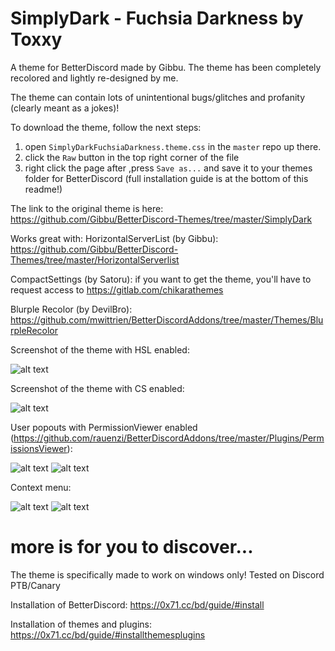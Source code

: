 # SimplyDark - Fuchsia Darkness by Toxxy
A theme for BetterDiscord made by Gibbu. The theme has been completely recolored and lightly re-designed by me.

The theme can contain lots of unintentional bugs/glitches and profanity (clearly meant as a jokes)!


To download the theme, follow the next steps:
1. open `SimplyDarkFuchsiaDarkness.theme.css` in the `master` repo up there.
2. click the `Raw` button in the top right corner of the file
3. right click the page after ,press `Save as...` and save it to your themes folder for BetterDiscord (full installation guide is at the bottom of this readme!)

The link to the original theme is here: https://github.com/Gibbu/BetterDiscord-Themes/tree/master/SimplyDark

Works great with:
HorizontalServerList (by Gibbu): https://github.com/Gibbu/BetterDiscord-Themes/tree/master/HorizontalServerlist

CompactSettings (by Satoru): if you want to get the theme, you'll have to request access to https://gitlab.com/chikarathemes

Blurple Recolor (by DevilBro): https://github.com/mwittrien/BetterDiscordAddons/tree/master/Themes/BlurpleRecolor




Screenshot of the theme with HSL enabled:

![alt text](https://i.imgur.com/U2l9gsh.png)

Screenshot of the theme with CS enabled:

![alt text](https://i.imgur.com/MbRRsur.png)

User popouts with PermissionViewer enabled (https://github.com/rauenzi/BetterDiscordAddons/tree/master/Plugins/PermissionsViewer):

![alt text](https://i.imgur.com/Ch90J5l.png) ![alt text](https://i.imgur.com/FKFoKxz.png)

Context menu:

![alt text](https://i.imgur.com/71GOili.png) ![alt text](https://i.imgur.com/vq4iMJ0.png)

# more is for you to discover...

The theme is specifically made to work on windows only! Tested on Discord PTB/Canary

Installation of BetterDiscord:
https://0x71.cc/bd/guide/#install

Installation of themes and plugins:
https://0x71.cc/bd/guide/#installthemesplugins
